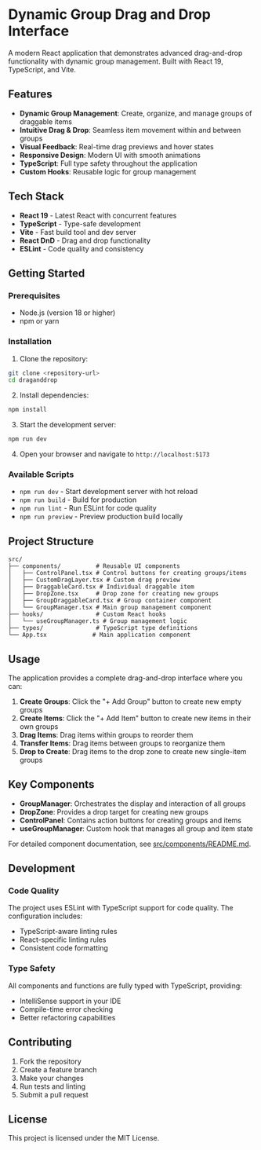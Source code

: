 # Dynamic Group Drag and Drop Interface

A modern React application that demonstrates advanced drag-and-drop functionality with dynamic group management. Built with React 19, TypeScript, and Vite.

## Features

- **Dynamic Group Management**: Create, organize, and manage groups of draggable items
- **Intuitive Drag & Drop**: Seamless item movement within and between groups
- **Visual Feedback**: Real-time drag previews and hover states
- **Responsive Design**: Modern UI with smooth animations
- **TypeScript**: Full type safety throughout the application
- **Custom Hooks**: Reusable logic for group management

## Tech Stack

- **React 19** - Latest React with concurrent features
- **TypeScript** - Type-safe development
- **Vite** - Fast build tool and dev server
- **React DnD** - Drag and drop functionality
- **ESLint** - Code quality and consistency

## Getting Started

### Prerequisites

- Node.js (version 18 or higher)
- npm or yarn

### Installation

1. Clone the repository:
```bash
git clone <repository-url>
cd draganddrop
```

2. Install dependencies:
```bash
npm install
```

3. Start the development server:
```bash
npm run dev
```

4. Open your browser and navigate to `http://localhost:5173`

### Available Scripts

- `npm run dev` - Start development server with hot reload
- `npm run build` - Build for production
- `npm run lint` - Run ESLint for code quality
- `npm run preview` - Preview production build locally

## Project Structure

```
src/
├── components/          # Reusable UI components
│   ├── ControlPanel.tsx # Control buttons for creating groups/items
│   ├── CustomDragLayer.tsx # Custom drag preview
│   ├── DraggableCard.tsx # Individual draggable item
│   ├── DropZone.tsx     # Drop zone for creating new groups
│   ├── GroupDraggableCard.tsx # Group container component
│   └── GroupManager.tsx # Main group management component
├── hooks/               # Custom React hooks
│   └── useGroupManager.ts # Group management logic
├── types/               # TypeScript type definitions
└── App.tsx             # Main application component
```

## Usage

The application provides a complete drag-and-drop interface where you can:

1. **Create Groups**: Click the "+ Add Group" button to create new empty groups
2. **Create Items**: Click the "+ Add Item" button to create new items in their own groups
3. **Drag Items**: Drag items within groups to reorder them
4. **Transfer Items**: Drag items between groups to reorganize them
5. **Drop to Create**: Drag items to the drop zone to create new single-item groups

## Key Components

- **GroupManager**: Orchestrates the display and interaction of all groups
- **DropZone**: Provides a drop target for creating new groups
- **ControlPanel**: Contains action buttons for creating groups and items
- **useGroupManager**: Custom hook that manages all group and item state

For detailed component documentation, see [src/components/README.md](src/components/README.md).

## Development

### Code Quality

The project uses ESLint with TypeScript support for code quality. The configuration includes:

- TypeScript-aware linting rules
- React-specific linting rules
- Consistent code formatting

### Type Safety

All components and functions are fully typed with TypeScript, providing:

- IntelliSense support in your IDE
- Compile-time error checking
- Better refactoring capabilities

## Contributing

1. Fork the repository
2. Create a feature branch
3. Make your changes
4. Run tests and linting
5. Submit a pull request

## License

This project is licensed under the MIT License.

